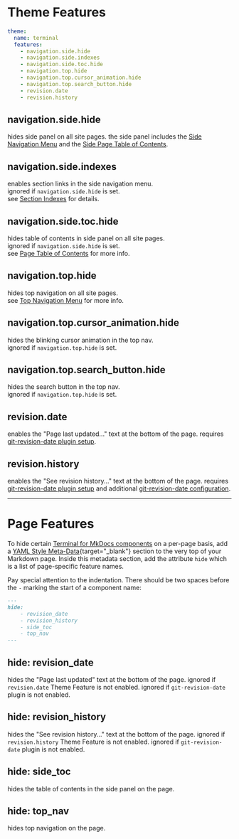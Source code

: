 # Theme Features

```yaml
theme:
  name: terminal
  features:
    - navigation.side.hide
    - navigation.side.indexes
    - navigation.side.toc.hide
    - navigation.top.hide
    - navigation.top.cursor_animation.hide
    - navigation.top.search_button.hide
    - revision.date
    - revision.history
```

## navigation.side.hide  
hides side panel on all site pages.  the side panel includes the [Side Navigation Menu](../configuration/index.md#side-navigation-menu) and the [Side Page Table of Contents](../configuration/index.md#page-table-of-contents).

## navigation.side.indexes  
enables section links in the side navigation menu.  
ignored if `navigation.side.hide` is set.  
see [Section Indexes](../navigation/section-indexes.md) for details.  

## navigation.side.toc.hide  
hides table of contents in side panel on all site pages.  
ignored if `navigation.side.hide` is set.  
see [Page Table of Contents](../configuration/index.md#page-table-of-contents) for more info. 

## navigation.top.hide  
hides top navigation on all site pages.  
see [Top Navigation Menu](../configuration/index.md#top-navigation-menu) for more info.  

## navigation.top.cursor_animation.hide  
hides the blinking cursor animation in the top nav.  
ignored if `navigation.top.hide` is set.  

## navigation.top.search_button.hide
hides the search button in the top nav.  
ignored if `navigation.top.hide` is set. 

## revision.date
enables the "Page last updated..." text at the bottom of the page.  requires [git-revision-date plugin setup].

## revision.history
enables the "See revision history..." text at the bottom of the page.  requires [git-revision-date plugin setup] and additional [git-revision-date configuration].


[git-revision-date plugin setup]: ../plugins/git-revision/
[git-revision-date configuration]: ../plugins/git-revision/#advanced-configuration

<hr>

# Page Features

To hide certain [Terminal for MkDocs components] on a per-page basis, add a [YAML Style Meta-Data]{target="_blank"} section to the very top of your Markdown page. Inside this metadata section, add the attribute `hide` which is a list of page-specific feature names.

Pay special attention to the indentation. There should be two spaces before the `-` marking the start of a component name: 

```markdown
---
hide:
    - revision_date
    - revision_history
    - side_toc
    - top_nav
---
```

[YAML Style Meta-Data]: https://www.mkdocs.org/user-guide/writing-your-docs/#yaml-style-meta-data
[Terminal for MkDocs components]: ../#theme-components

## hide: revision_date
hides the "Page last updated" text at the bottom of the page.  ignored if `revision.date` Theme Feature is not enabled.  ignored if `git-revision-date` plugin is not enabled.  

## hide: revision_history
hides the "See revision history..." text at the bottom of the page.  ignored if `revision.history` Theme Feature is not enabled.  ignored if `git-revision-date` plugin is not enabled.  

## hide: side_toc
hides the table of contents in the side panel on the page.

## hide: top_nav
hides top navigation on the page.  